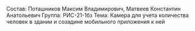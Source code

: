 Состав: Поташников Максим Владимирович, Матвеев Константин Анатольевич
Группа: РИС-21-1бз
Тема: Камера для учета количества человек в здании и созадине мобильного приложения к ней
